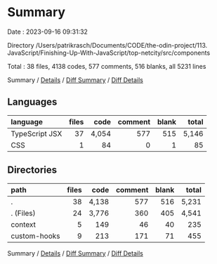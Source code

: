 # Summary

Date : 2023-09-16 09:31:32

Directory /Users/patrikrasch/Documents/CODE/the-odin-project/113. JavaScript/Finishing-Up-With-JavaScript/top-netcity/src/components

Total : 38 files,  4138 codes, 577 comments, 516 blanks, all 5231 lines

Summary / [Details](details.md) / [Diff Summary](diff.md) / [Diff Details](diff-details.md)

## Languages
| language | files | code | comment | blank | total |
| :--- | ---: | ---: | ---: | ---: | ---: |
| TypeScript JSX | 37 | 4,054 | 577 | 515 | 5,146 |
| CSS | 1 | 84 | 0 | 1 | 85 |

## Directories
| path | files | code | comment | blank | total |
| :--- | ---: | ---: | ---: | ---: | ---: |
| . | 38 | 4,138 | 577 | 516 | 5,231 |
| . (Files) | 24 | 3,776 | 360 | 405 | 4,541 |
| context | 5 | 149 | 46 | 40 | 235 |
| custom-hooks | 9 | 213 | 171 | 71 | 455 |

Summary / [Details](details.md) / [Diff Summary](diff.md) / [Diff Details](diff-details.md)